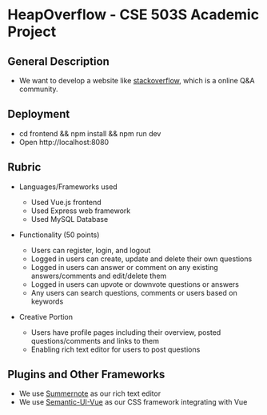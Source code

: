 # HeapOverflow - CSE 503S Academic Project

## General Description
* We want to develop a website like [stackoverflow](https://stackoverflow.com/), which is a online Q&A community.

## Deployment
* cd frontend && npm install && npm run dev
* Open http://localhost:8080

## Rubric
* Languages/Frameworks used
    * Used Vue.js frontend
    * Used Express web framework
    * Used MySQL Database

* Functionality (50 points)
    * Users can register, login, and logout
    * Logged in users can create, update and delete their own questions
    * Logged in users can answer or comment on any existing answers/comments and edit/delete them
    * Logged in users can upvote or downvote questions or answers
    * Any users can search questions, comments or users based on keywords

* Creative Portion 
    * Users have profile pages including their overview, posted questions/comments and links to them 
    * Enabling rich text editor for users to post questions

## Plugins and Other Frameworks
* We use [Summernote](https://summernote.org/) as our rich text editor
* We use [Semantic-UI-Vue](https://semantic-ui-vue.github.io/#/) as our CSS framework integrating with Vue